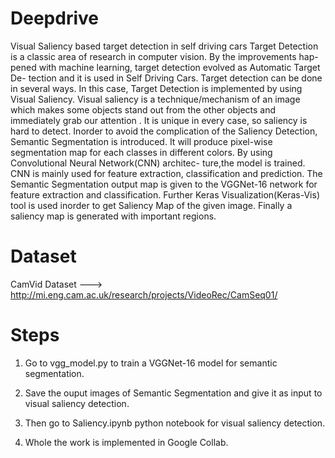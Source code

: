 # Deepdrive
Visual Saliency based target detection in self driving cars
Target Detection is a classic area of research in computer vision. By the improvements
hap- pened with machine learning, target detection evolved as Automatic Target De-
tection and it is used in Self Driving Cars. Target detection can be done in several
ways. In this case, Target Detection is implemented by using Visual Saliency. Visual
saliency is a technique/mechanism of an image which makes some objects stand out from
the other objects and immediately grab our attention . It is unique in every case, so
saliency is hard to detect. Inorder to avoid the complication of the Saliency Detection,
Semantic Segmentation is introduced. It will produce pixel-wise segmentation map for
each classes in different colors. By using Convolutional Neural Network(CNN) architec-
ture,the model is trained. CNN is mainly used for feature extraction, classification and
prediction. The Semantic Segmentation output map is given to the VGGNet-16 network
for feature extraction and classification. Further Keras Visualization(Keras-Vis) tool is
used inorder to get Saliency Map of the given image. Finally a saliency map is generated
with important regions.

# Dataset

CamVid Dataset ---> http://mi.eng.cam.ac.uk/research/projects/VideoRec/CamSeq01/

# Steps

1) Go to vgg_model.py to train a VGGNet-16 model for semantic segmentation.

2) Save the ouput images of Semantic Segmentation and give it as input to visual saliency detection.

3) Then go to Saliency.ipynb python notebook for visual saliency detection.

4) Whole the work is implemented in Google Collab.
